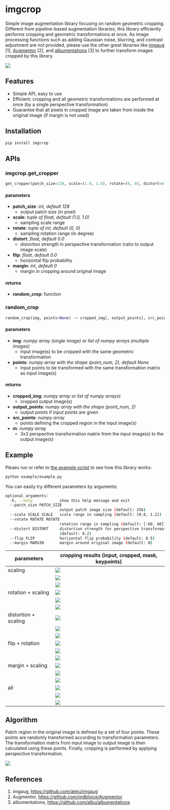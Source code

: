 # imgcrop
Simple image augmentation library focusing on random geometric cropping.
Different from pipeline-based augmentation libraries, this library efficiently performs cropping and geometric transformations at once.
As image processing functions such as adding Gaussian noise, blurring, and contrast adjustment are not provided,
please use the other great libraries like [imgaug](https://github.com/aleju/imgaug) [1], [Augmentor](https://github.com/mdbloice/Augmentor) [2], and [albumentations](https://github.com/albu/albumentations) [3]
to further transform images cropped by this library.

![](fig/all1.png?raw=true)

## Features

- Simple API, easy to use
- Efficient; cropping and all geometric transformations are performed at once (by a single perspective transformation)
- Guarantee that all pixels in cropped image are taken from inside the original image (if margin is not used)


## Installation

```bash
pip install imgcrop
```

## APIs

### imgcrop.get_cropper
```python
get_cropper(patch_size=128, scale=(1.0, 1.0), rotate=(0, 0), distort=0.0, flip=0.0, margin=0)
```

#### parameters
- **patch_size**: *int, default 128*
  - output patch size (in pixel)
- **scale**: *tuple of float, default (1.0, 1.0)*
  - sampling scale range
- **rotate**: *tuple of int, default (0, 0)*
  - sampling rotation range (in degree)
- **distort**: *float, default 0.0*
  - distortion strength in perspective transformation (ratio to output image scale)
- **flip**: *float, default 0.0*
  - horizontal flip probability
- **margin**: *int, default 0*
  - margin in cropping around original image

#### returns
- **random_crop**: function


### random_crop
```python
random_crop(img, points=None) -> cropped_img[, output_points], src_points, m
```

#### parameters
- **img**: *numpy array (single image) or list of numpy arrays (multiple images)*
  - input image(s) to be cropped with the same geometric transformation
- **points**: *numpy array with the shape (point_num, 2), default None*
  - input points to be transformed with the same transformation matrix as input image(s)

#### returns
- **cropped_img**: *numpy array or list of numpy arrays)*
  - cropped output image(s)
- **output_points**: *numpy array with the shape (point_num, 2)*
  - output points if input points are given
- **src_points**: *numpy array*
  - points defining the cropped region in the input image(s)
- **m**: *numpy array*
  - 3x3 perspective transformation matrix from the input image(s) to the output image(s)

## Example

Pleaes run or refer to [the example script](example/example.py) to see how this library works:

```bash
python example/example.py
```

You can easily try different parameters by arguments:

```bash
optional arguments:
  -h, --help            show this help message and exit
  --patch_size PATCH_SIZE
                        output patch image size (default: 256)
  --scale SCALE SCALE   scale range in sampling (default: [0.8, 1.2])
  --rotate ROTATE ROTATE
                        rotation range in sampling (default: [-60, 60])
  --distort DISTORT     distortion strength for perspective transformation
                        (default: 0.2)
  --flip FLIP           horizontal flip probability (default: 0.5)
  --margin MARGIN       margin around original image (default: 0)
```

| parameters | cropping results (input, cropped, mask, keypoints) |
| --- | --- |
| scaling | ![](fig/scale1.png?raw=true) |
|  | ![](fig/scale2.png?raw=true) |
|  | ![](fig/scale3.png?raw=true) |
| rotation + scaling | ![](fig/rotate1.png?raw=true) |
|  | ![](fig/rotate2.png?raw=true) |
|  | ![](fig/rotate3.png?raw=true) |
| distortion + scaling | ![](fig/distort1.png?raw=true) |
|  | ![](fig/distort2.png?raw=true) |
|  | ![](fig/distort3.png?raw=true) |
| flip + rotation | ![](fig/flip1.png?raw=true) |
|  | ![](fig/flip2.png?raw=true) |
|  | ![](fig/flip3.png?raw=true) |
| margin + scaling | ![](fig/margin1.png?raw=true) |
|  | ![](fig/margin2.png?raw=true) |
|  | ![](fig/margin3.png?raw=true) |
| all | ![](fig/all1.png?raw=true) |
|  | ![](fig/all2.png?raw=true) |
|  | ![](fig/all3.png?raw=true) |

## Algorithm
Patch region in the original image is defined by a set of four points.
These points are randomly transformed according to transformation parameters.
The transformation matrix from input image to output image is then calculated using these points.
Finally, cropping is performed by applying perspective transformation.

![](fig/algorithm.png?raw=true)

## References
1. imgaug, https://github.com/aleju/imgaug
2. Augmentor, https://github.com/mdbloice/Augmentor
3. albumentations, https://github.com/albu/albumentations
